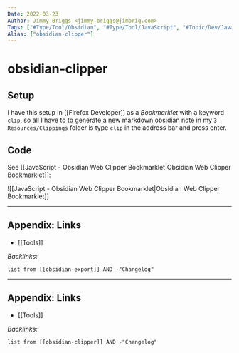 ```yaml
---
Date: 2022-03-23
Author: Jimmy Briggs <jimmy.briggs@jimbrig.com>
Tags: ["#Type/Tool/Obsidian", "#Type/Tool/JavaScript", "#Topic/Dev/JavaScript"]
Alias: ["obsidian-clipper"]
---
```


# obsidian-clipper

## Setup

I have this setup in [[Firefox Developer]] as a *Bookmarklet* with a keyword `clip`, so all I have to to generate a new markdown obsidian note in my `3-Resources/Clippings` folder is type `clip` in the address bar and press enter.

## Code

See [[JavaScript - Obsidian Web Clipper Bookmarklet|Obsidian Web Clipper Bookmarklet]]:

![[JavaScript - Obsidian Web Clipper Bookmarklet|Obsidian Web Clipper Bookmarklet]]

***

## Appendix: Links

- [[Tools]]

*Backlinks:*

```dataview
list from [[obsidian-export]] AND -"Changelog"
```
***

## Appendix: Links

- [[Tools]]

*Backlinks:*

```dataview
list from [[obsidian-clipper]] AND -"Changelog"
```